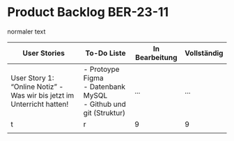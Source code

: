 # Product Backlog BER-23-11

normaler text


| User Stories | To-Do Liste | In Bearbeitung | Vollständig |
| ----------- | ----------- | ----------- | ----------- |
| User Story 1: “Online Notiz” - Was wir bis jetzt im Unterricht hatten! | - Protoype Figma <br> - Datenbank MySQL <br> - Github und git (Struktur) | ... | ... |
| t | r  | 9 | 9 |
|  |  |  |  |